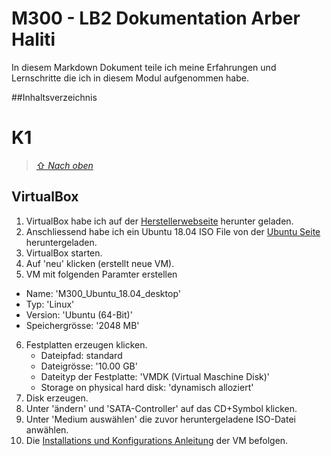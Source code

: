 M300 - LB2 Dokumentation Arber Haliti 
===
In diesem Markdown Dokument teile ich meine Erfahrungen und Lernschritte die ich in diesem Modul aufgenommen habe.

##Inhaltsverzeichnis










K1
======

> [⇧ *Nach oben*](#inhaltsverzeichnis)

## VirtualBox

1. VirtualBox habe ich auf der [Herstellerwebseite](https://www.virtualbox.org/wiki/Downloads) herunter geladen.
2. Anschliessend habe ich ein Ubuntu 18.04 ISO File von der [Ubuntu Seite](https://ubuntu.com/download) heruntergeladen.
3. VirtualBox starten.
4. Auf 'neu' klicken (erstellt neue VM).
5. VM mit folgenden Paramter erstellen
* Name:      'M300_Ubuntu_18.04_desktop'
* Typ:       'Linux'
* Version:   'Ubuntu (64-Bit)'
* Speichergrösse: '2048 MB'
6. Festplatten erzeugen klicken.
   *  Dateipfad:                       standard
   *  Dateigrösse:                     '10.00 GB'
   *  Dateityp der Festplatte:         'VMDK (Virtual Maschine Disk)'
   *  Storage on physical hard disk:   'dynamisch alloziert'
7. Disk erzeugen.
8. Unter 'ändern' und  'SATA-Controller' auf das CD+Symbol klicken.
9. Unter 'Medium auswählen' die zuvor heruntergeladene ISO-Datei anwählen.
10. Die [Installations und Konfigurations Anleitung](https://github.com/mc-b/M300/tree/master/10-Toolumgebung#--03---virtualbox) der VM befolgen.
